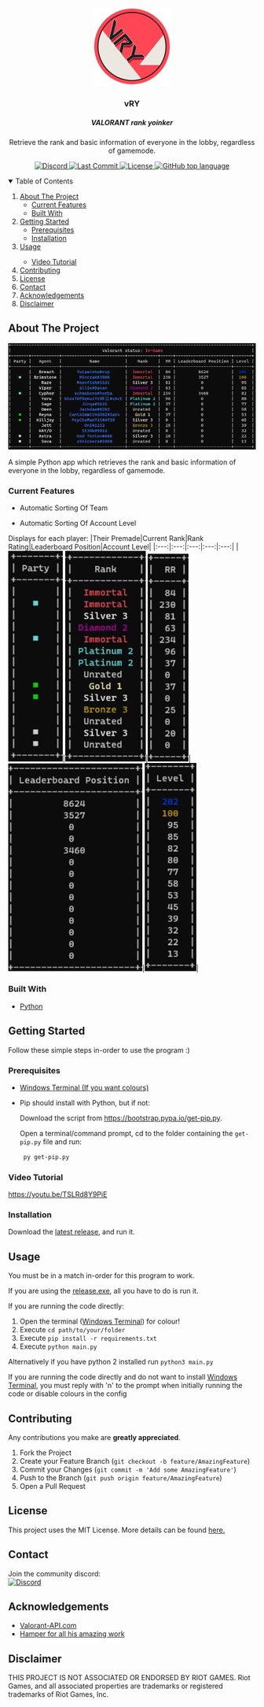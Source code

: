<!-- PROJECT LOGO -->
<p align="center">
<a href="https://github.com/isaacKenyon/valorant-live-match-rank-grabber/">
    <img src="assets/Logo.png" alt="Logo" width="160" height="160">
  </a>
</p>
<h3 align="center">vRY</h3>
<h5 align="center">VALORANT rank yoinker</h5>

  <p align="center">
    Retrieve the rank and basic information of everyone in the lobby, regardless of gamemode.
    <br />

    
    
<!-- PROJECT BADGES -->    
<p align="center">
     <a href="https://discord.gg/HeTKed64Ka">
         <img alt="Discord" src="https://img.shields.io/discord/872101595037446144?color=7289da&logo=discord&logoColor=7289da&style=for-the-badge">
     </a>                                                                                                                             
     <a href="https://github.com/isaacKenyon/VALORANT-rank-yoinker/commits/main">
         <img alt="Last Commit" src="https://img.shields.io/github/last-commit/isaacKenyon/valorant-rank-yoinker?logo=github&style=for-the-badge">
     </a>
     <a href="https://github.com/isaacKenyon/valorant-live-match-rank-grabber/blob/main/LICENSE">
        <img alt="License" src="https://img.shields.io/github/license/isaacKenyon/valorant-rank-yoinker?style=for-the-badge">
     </a>
     <a href="https://www.python.org/">
         <img alt="GitHub top language" src="https://img.shields.io/github/languages/top/isaacKenyon/Valorant-rank-yoinker?logo=python&logoColor=yellow&style=for-the-badge">
     </a>
        
     
     
<!-- TABLE OF CONTENTS -->
<details open="open">
  <summary>Table of Contents</summary>
  <ol>
    <li>
      <a href="#about-the-project">About The Project</a>
      <ul>
      <li><a href="#current-features">Current Features</a></li>
      <li><a href="#built-with">Built With</a></li>
      </ul>
    </li>
    <li>
      <a href="#getting-started">Getting Started</a>
      <ul>
        <li><a href="#prerequisites">Prerequisites</a></li>
        <li><a href="#installation">Installation</a></li>
      </ul>
    </li>
    <li>
     <a href="#usage">Usage</a></li>
      <ul>
       <li><a href="#video-tutorial">Video Tutorial</a></li>
      </ul>
    <li><a href="#contributing">Contributing</a></li>
    <li><a href="#license">License</a></li>
    <li><a href="#contact">Contact</a></li>
    <li><a href="#acknowledgements">Acknowledgements</a></li>
    <li><a href="#disclaimer">Disclaimer</a></li>
  </ol>
</details> 
 
 
 
<!-- ABOUT THE PROJECT -->
## About The Project

![Screenshot](assets/Example.png)

A simple Python app which retrieves the rank and basic information of everyone in the lobby, regardless of gamemode.

### Current Features
* Automatic Sorting Of Team
 
* Automatic Sorting Of Account Level

 Displays for each player:
|Their Premade|Current Rank|Rank Rating|Leaderboard Position|Account Level|
|:---:|:---:|:---:|:---:|:---:|
|![Parties](assets/Party.png)|![Rank](assets/Rank.png)|![Rating](assets/Rating.png)|![Leaderboard](assets/Leaderboard.png)|![Level](assets/Level.png)|

### Built With 
 * [Python](https://www.python.org/downloads/)

 
 
<!-- GETTING STARTED -->
## Getting Started
 
Follow these simple steps in-order to use the program :)
### Prerequisites
* [Windows Terminal (If you want colours)](https://www.microsoft.com/en-us/p/windows-terminal/9n0dx20hk701)
* Pip should install with Python, but if not:

  Download the script from https://bootstrap.pypa.io/get-pip.py.

  Open a terminal/command prompt, cd to the folder containing the `get-pip.py` file and run:
  ```sh
   py get-pip.py
   ```

### Video Tutorial
https://youtu.be/TSLRd8Y9PiE
    
### Installation
    
Download the [latest release](https://github.com/isaacKenyon/valorant-live-match-rank-grabber/releases), and run it. 


 
<!-- USAGE EXAMPLES -->
## Usage

You must be in a match in-order for this program to work.
 
If you are using the [release.exe](https://github.com/isaacKenyon/valorant-live-match-rank-grabber/releases), all you have to do is run it.
 
If you are running the code directly:
1. Open the terminal ([Windows Terminal](https://www.microsoft.com/en-us/p/windows-terminal/9n0dx20hk701)) for colour!
2. Execute `cd path/to/your/folder` 
3. Execute `pip install -r requirements.txt`
4. Execute `python main.py`

 Alternatively if you have python 2 installed run `python3 main.py`

If you are running the code directly and do not want to install [Windows Terminal](https://www.microsoft.com/en-us/p/windows-terminal/9n0dx20hk701), you must reply with 'n' to the prompt when initially running the code or disable colours in the config



 
<!-- CONTRIBUTING -->
## Contributing
Any contributions you make are **greatly appreciated**.

1. Fork the Project
2. Create your Feature Branch (`git checkout -b feature/AmazingFeature`)
3. Commit your Changes (`git commit -m 'Add some AmazingFeature'`)
4. Push to the Branch (`git push origin feature/AmazingFeature`)
5. Open a Pull Request


 
<!-- LICENSE -->
## License
This project uses the MIT License. More details can be found [here.](https://github.com/isaacKenyon/valorant-live-match-rank-grabber/blob/main/LICENSE)

 
 
<!-- CONTACT -->
## Contact 
Join the community discord:         
<a href="https://discord.gg/HeTKed64Ka">
         <img alt="Discord" src="https://img.shields.io/discord/872101595037446144?color=7289da&logo=discord&logoColor=7289da&style=for-the-badge">
</a>
 
 
<!-- ACKNOWLEDGEMENTS -->
## Acknowledgements
- [Valorant-API.com](https://valorant-api.com/)
- [Hamper for all his amazing work](https://github.com/OwOHamper)

 
 
<!-- DISCLAIMER -->
## Disclaimer
THIS PROJECT IS NOT ASSOCIATED OR ENDORSED BY RIOT GAMES. Riot Games, and all associated properties are trademarks or registered trademarks of Riot Games, Inc.
    
